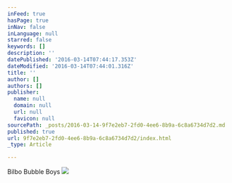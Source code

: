 ```yaml
---
inFeed: true
hasPage: true
inNav: false
inLanguage: null
starred: false
keywords: []
description: ''
datePublished: '2016-03-14T07:44:17.353Z'
dateModified: '2016-03-14T07:44:01.316Z'
title: ''
author: []
authors: []
publisher:
  name: null
  domain: null
  url: null
  favicon: null
sourcePath: _posts/2016-03-14-9f7e2eb7-2fd0-4ee6-8b9a-6c8a6734d7d2.md
published: true
url: 9f7e2eb7-2fd0-4ee6-8b9a-6c8a6734d7d2/index.html
_type: Article

---
```

Bilbo Bubble Boys
![](https://the-grid-user-content.s3-us-west-2.amazonaws.com/417311a8-b443-421b-8534-734a73a129b8.jpg)